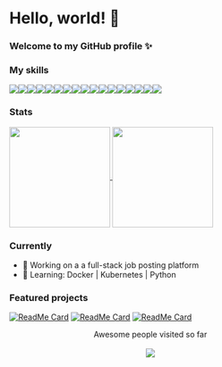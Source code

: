 # Hello, world! 👋

### Welcome to my GitHub profile ✨

### My skills

<img src="https://img.shields.io/badge/html5%20-%23E34F26.svg?&style=for-the-badge&logo=html5&logoColor=white" /><img src="https://img.shields.io/badge/css3%20-%231572B6.svg?&style=for-the-badge&logo=css3&logoColor=white" /><img src="https://img.shields.io/badge/SASS%20-hotpink.svg?&style=for-the-badge&logo=SASS&logoColor=white" /><img src="https://img.shields.io/badge/javascript%20-%23323330.svg?&style=for-the-badge&logo=javascript&logoColor=%23F7DF1E" /><img src="https://img.shields.io/badge/typescript%20-%23007ACC.svg?&style=for-the-badge&logo=typescript&logoColor=white" /><img src="https://img.shields.io/badge/node.js%20-%2343853D.svg?&style=for-the-badge&logo=node.js&logoColor=white" /><img src="https://img.shields.io/badge/express.js%20-%23404d59.svg?&style=for-the-badge" /><img src ="https://img.shields.io/badge/MongoDB-%234ea94b.svg?&style=for-the-badge&logo=mongodb&logoColor=white"/><img src="https://img.shields.io/badge/react%20-%2320232a.svg?&style=for-the-badge&logo=react&logoColor=%2361DAFB" /><img src="https://img.shields.io/badge/react_native%20-%2320232a.svg?&style=for-the-badge&logo=react&logoColor=%2361DAFB" /><img src="https://img.shields.io/badge/vuejs%20-%2335495e.svg?&style=for-the-badge&logo=vue.js&logoColor=%234FC08D" /><img src="https://img.shields.io/badge/angular%20-%23DD0031.svg?&style=for-the-badge&logo=angular&logoColor=white" /><img src="https://img.shields.io/badge/tailwindcss%20-%2338B2AC.svg?&style=for-the-badge&logo=tailwind-css&logoColor=white" /><img src="https://img.shields.io/badge/jquery%20-%230769AD.svg?&style=for-the-badge&logo=jquery&logoColor=white" /><img src="https://img.shields.io/badge/webpack%20-%238DD6F9.svg?&style=for-the-badge&logo=webpack&logoColor=black" /><img src="https://img.shields.io/badge/git%20-%23F05033.svg?&style=for-the-badge&logo=git&logoColor=white" /><img src="https://img.shields.io/badge/github%20-%23121011.svg?&style=for-the-badge&logo=github&logoColor=white" />

### Stats
<a href="https://github.com/EvonuX">
  <img align="center" src="https://github-readme-stats.vercel.app/api?username=EvonuX&show_icons=true&count_private=true" height="180em" style="max-width:100%;" />
  <img align="center" src="https://github-readme-stats.vercel.app/api/top-langs/?username=EvonuX&layout=compact" height="180em" style="max-width:100%;" />
</a>

### Currently

- 🔭 Working on a a full-stack job posting platform
- 🌱 Learning: Docker | Kubernetes | Python

### Featured projects

[![ReadMe Card](https://github-readme-stats.vercel.app/api/pin/?username=EvonuX&repo=React-Dad-Jokes-v2)](https://github.com/EvonuX/React-Dad-Jokes-v2)
[![ReadMe Card](https://github-readme-stats.vercel.app/api/pin/?username=EvonuX&repo=react-rest-countries)](https://github.com/EvonuX/react-rest-countries)
[![ReadMe Card](https://github-readme-stats.vercel.app/api/pin/?username=EvonuX&repo=Vue-Movies)](https://github.com/EvonuX/Vue-Movies)

<p align="center"> 
  Awesome people visited so far<br><br>
  <img src="https://profile-counter.glitch.me/EvonuX/count.svg" />
</p>
